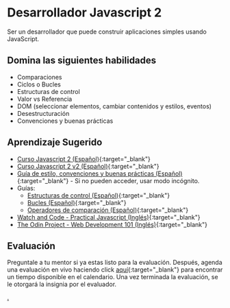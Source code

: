 # Desarrollador Javascript 2

Ser un desarrollador que puede construir aplicaciones simples usando JavaScript.

## Domina las siguientes habilidades

* Comparaciones
* Ciclos o Bucles
* Estructuras de control
* Valor vs Referencia
* DOM (seleccionar elementos, cambiar contenidos y estilos, eventos)
* Desestructuración
* Convenciones y buenas prácticas

## Aprendizaje Sugerido

* [Curso Javascript 2 (Español)](https://youtube.com/playlist?list=PLKT_uPiD2acBPIEqNwlN7JqDTvpC9FDHc){:target="_blank"}
* [Curso Javascript 2 v2 (Español)](https://www.youtube.com/playlist?list=PLKT_uPiD2acDAlRpZU5B91xeJM5_Qu59K){:target="_blank"}
* [Guía de estilo, convenciones y buenas prácticas (Español)](https://medium.com/@davidenq/gu%C3%ADa-de-estilo-convenciones-y-buenas-pr%C3%A1cticas-de-desarrollo-con-javascript-d2e9ef80d63b){:target="_blank"} - Si no pueden acceder, usar modo incógnito.
* Guías:
  * [Estructuras de control (Español)](https://developer.mozilla.org/es/docs/Web/JavaScript/Guide/Control_flow_and_error_handling){:target="_blank"}
  * [Bucles (Español)](https://developer.mozilla.org/es/docs/Web/JavaScript/Guide/Loops_and_iteration){:target="_blank"}
  * [Operadores de comparación (Español)](https://developer.mozilla.org/es/docs/Web/JavaScript/Guide/Expressions_and_Operators#operadores_de_comparaci%C3%B3n){:target="_blank"}
* [Watch and Code - Practical Javascript (Inglés)](https://watchandcode.com/){:target="_blank"}
* [The Odin Project - Web Development 101 (Inglés)](https://www.theodinproject.com/){:target="_blank"}

## Evaluación

Preguntale a tu mentor si ya estas listo para la evaluación. Después, agenda una evaluación en vivo haciendo click [aquí](https://calendly.com/codex-evaluations/1?a1=Javascript%20Developer%202&a2=UpjeWGtrTNe2gf1MrHK5QA){:target="_blank"} para encontrar un tiempo disponible en el calendario. Una vez terminada la evaluación, se le otorgará la insignia por el evaluador.

[.](level-1)